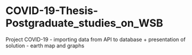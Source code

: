# COVID-19-Thesis-Postgraduate_studies_on_WSB
Project COVID-19 - importing data from API to database + presentation of solution - earth map and graphs
